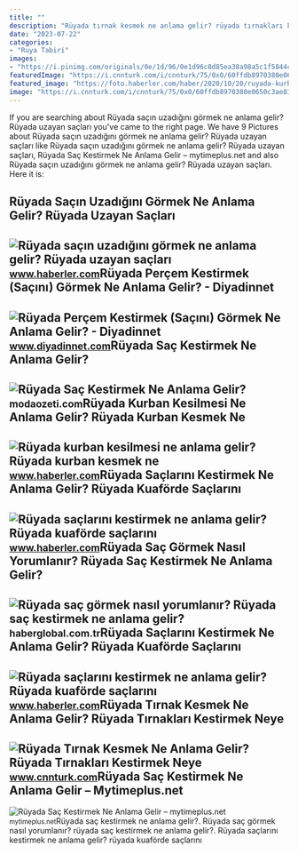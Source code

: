 ```yaml
---
title: ""
description: "Rüyada tırnak kesmek ne anlama gelir? rüyada tırnakları kestirmek neye"
date: "2023-07-22"
categories:
- "Ruya Tabiri"
images:
- "https://i.pinimg.com/originals/0e/1d/96/0e1d96c8d85ea38a98a5c1f5844c107f.jpg"
featuredImage: "https://i.cnnturk.com/i/cnnturk/75/0x0/60ffdb8970380e0650c3ae83.jpg"
featured_image: "https://foto.haberler.com/haber/2020/10/20/ruyada-kurban-kesilmesi-ne-anlama-gelir-ruyada-13680121_8567_amp.jpg"
image: "https://i.cnnturk.com/i/cnnturk/75/0x0/60ffdb8970380e0650c3ae83.jpg"
---
```


If you are searching about Rüyada saçın uzadığını görmek ne anlama gelir? Rüyada uzayan saçları you've came to the right page. We have 9 Pictures about Rüyada saçın uzadığını görmek ne anlama gelir? Rüyada uzayan saçları like Rüyada saçın uzadığını görmek ne anlama gelir? Rüyada uzayan saçları, Rüyada Saç Kestirmek Ne Anlama Gelir – mytimeplus.net and also Rüyada saçın uzadığını görmek ne anlama gelir? Rüyada uzayan saçları. Here it is:

Rüyada Saçın Uzadığını Görmek Ne Anlama Gelir? Rüyada Uzayan Saçları
--------------------------------------------------------------------

 ![Rüyada saçın uzadığını görmek ne anlama gelir? Rüyada uzayan saçları](https://i.hbrcdn.com/haber/2023/01/11/ruyada-sacin-uzadigini-gormek-ne-anlama-gelir-15552368_9427_amp.jpg) <small>www.haberler.com</small>Rüyada Perçem Kestirmek (Saçını) Görmek Ne Anlama Gelir? - Diyadinnet
---------------------------------------------------------------------

 ![Rüyada Perçem Kestirmek (Saçını) Görmek Ne Anlama Gelir? - Diyadinnet](https://www.diyadinnet.com/d/ruya/ruyada-percem-kestirmek-sacini-gormek-ne-anlama-gelir-7869.jpg) <small>www.diyadinnet.com</small>Rüyada Saç Kestirmek Ne Anlama Gelir?
-------------------------------------

 ![Rüyada Saç Kestirmek Ne Anlama Gelir?](https://modaozeti.com/wp-content/uploads/2020/11/ruyada-sac-kestirmek-1024x576.jpg) <small>modaozeti.com</small>Rüyada Kurban Kesilmesi Ne Anlama Gelir? Rüyada Kurban Kesmek Ne
----------------------------------------------------------------

 ![Rüyada kurban kesilmesi ne anlama gelir? Rüyada kurban kesmek ne](https://foto.haberler.com/haber/2020/10/20/ruyada-kurban-kesilmesi-ne-anlama-gelir-ruyada-13680121_8567_amp.jpg) <small>www.haberler.com</small>Rüyada Saçlarını Kestirmek Ne Anlama Gelir? Rüyada Kuaförde Saçlarını
---------------------------------------------------------------------

 ![Rüyada saçlarını kestirmek ne anlama gelir? Rüyada kuaförde saçlarını](https://i.hbrcdn.com/haber/2021/06/22/ruyada-sac-kesmek-ne-anlama-gelir-14216548_5481_amp.jpg) <small>www.haberler.com</small>Rüyada Saç Görmek Nasıl Yorumlanır? Rüyada Saç Kestirmek Ne Anlama Gelir?
-------------------------------------------------------------------------

 ![Rüyada saç görmek nasıl yorumlanır? Rüyada saç kestirmek ne anlama gelir?](https://i.haberglobal.com.tr/rcman/Cw1230h692q95gm/storage/files/images/2022/02/25/ruyada-sac-gormek-nasil-yorumlanir-ruyada-sac-kestirmek-ne-anlama-gelir-XybD.jpg) <small>haberglobal.com.tr</small>Rüyada Saçlarını Kestirmek Ne Anlama Gelir? Rüyada Kuaförde Saçlarını
---------------------------------------------------------------------

 ![Rüyada saçlarını kestirmek ne anlama gelir? Rüyada kuaförde saçlarını](https://i.hbrcdn.com/haber/2021/06/22/ruyada-sac-kesmek-ne-anlama-gelir-14216548_5267_m.jpg) <small>www.haberler.com</small>Rüyada Tırnak Kesmek Ne Anlama Gelir? Rüyada Tırnakları Kestirmek Neye
----------------------------------------------------------------------

 ![Rüyada Tırnak Kesmek Ne Anlama Gelir? Rüyada Tırnakları Kestirmek Neye](https://i.cnnturk.com/i/cnnturk/75/0x0/60ffdb8970380e0650c3ae83.jpg) <small>www.cnnturk.com</small>Rüyada Saç Kestirmek Ne Anlama Gelir – Mytimeplus.net
-----------------------------------------------------

 ![Rüyada Saç Kestirmek Ne Anlama Gelir – mytimeplus.net](https://i.pinimg.com/originals/0e/1d/96/0e1d96c8d85ea38a98a5c1f5844c107f.jpg) <small>mytimeplus.net</small>Rüyada saç kestirmek ne anlama gelir?. Rüyada saç görmek nasıl yorumlanır? rüyada saç kestirmek ne anlama gelir?. Rüyada saçlarını kestirmek ne anlama gelir? rüyada kuaförde saçlarını
